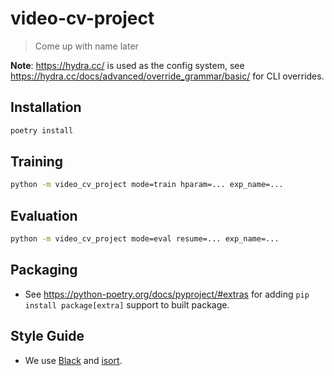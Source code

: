# video-cv-project

> Come up with name later

**Note**: <https://hydra.cc/> is used as the config system, see <https://hydra.cc/docs/advanced/override_grammar/basic/> for CLI overrides.

## Installation

```sh
poetry install
```

## Training

```sh
python -m video_cv_project mode=train hparam=... exp_name=...
```

## Evaluation

```sh
python -m video_cv_project mode=eval resume=... exp_name=...
```

## Packaging

- See <https://python-poetry.org/docs/pyproject/#extras> for adding `pip install package[extra]` support to built package.

## Style Guide

- We use [Black](https://github.com/psf/black) and [isort](https://github.com/PyCQA/isort).
